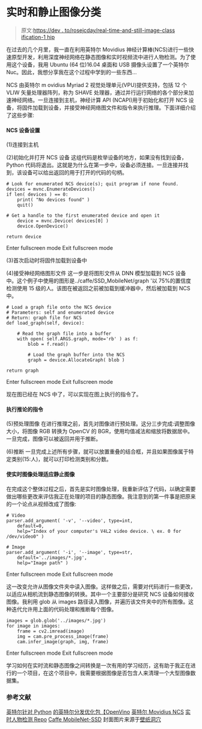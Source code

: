 # 实时和静止图像分类

> 原文:[https://dev . to/rosejcday/real-time-and-still-image-class ification-1 hip](https://dev.to/rosejcday/real-time-and-still-image-classification---1hip)

在过去的几个月里，我一直在利用英特尔 Movidius 神经计算棒(NCS)进行一些快速原型开发，利用深度神经网络在静态图像和实时视频流中进行人物检测。为了使用这个设备，我用 Ubuntu (64 位)16.04 桌面和 USB 摄像头设置了一个英特尔 Nuc。因此，我想分享我在这个过程中学到的一些东西...

NCS 由英特尔 m ovidius Myriad 2 视觉处理单元(VPU)提供支持，包括 12 个 VLIW 矢量处理器阵列，称为 SHAVE 处理器，通过并行运行网络的各个部分来加速神经网络。一旦连接到主机，神经计算 API (NCAPI)用于初始化和打开 NCS 设备，将固件加载到设备，并接受神经网络图文件和指令来执行推理。下面详细介绍了这些步骤:

#### NCS 设备设置

(1)连接到主机

(2)初始化并打开 NCS 设备
这组代码是枚举设备的地方，如果没有找到设备，Python 代码将退出。这就是为什么在第一步中，设备必须连接。一旦连接并找到，该设备可以给出返回的用于打开的代码的句柄。

```
# Look for enumerated NCS device(s); quit program if none found.
devices = mvnc.EnumerateDevices()
if len( devices ) == 0:
    print( "No devices found" )
    quit()

# Get a handle to the first enumerated device and open it
    device = mvnc.Device( devices[0] )
    device.OpenDevice()

return device 
```

Enter fullscreen mode Exit fullscreen mode

(3)首次启动时将固件加载到设备中

(4)接受神经网络图形文件
这一步是将图形文件从 DNN 模型加载到 NCS 设备中。这个例子中使用的图形是../caffe/SSD_MobileNet/graph '以 75%的置信度检测使用 15 级的人。该图在被返回之前被加载到缓冲器中，然后被加载到 NCS 中。

```
# Load a graph file onto the NCS device
# Parameters: self and enumerated device 
# Return: graph file for NCS 
def load_graph(self, device):

    # Read the graph file into a buffer
    with open( self.ARGS.graph, mode='rb' ) as f:
        blob = f.read()

        # Load the graph buffer into the NCS
        graph = device.AllocateGraph( blob )

return graph 
```

Enter fullscreen mode Exit fullscreen mode

现在图已经在 NCS 中了，可以实现在图上执行的指令了。

#### 执行推论的指令

(5)预处理图像
在进行推理之前，首先对图像进行预处理。这分三步完成:调整图像大小，将图像 RGB 转换为 OpenCV 的 BGR，使用均值减法和缩放将数据居中。一旦完成，图像可以被返回并用于推断。

(6)推断
一旦完成上述所有步骤，就可以放置重叠的结合框，并且如果图像属于特定类别(15:人)，就可以打印检测类别和分数。

#### 使实时图像处理适应静止图像

在完成这个整体过程之后，首先是实时图像处理，我重新评估了代码，以确定需要做出哪些更改来评估我正在处理的项目的静态图像。我注意到的第一件事是把原来的一个论点从视频改成了图像:

```
# Video 
parser.add_argument( '-v', '--video', type=int,
    default=0,
    help="Index of your computer's V4L2 video device. \ ex. 0 for /dev/video0" )

# Image 
parser.add_argument( '-i', '--image', type=str,
    default='../images/*.jpg',
    help="Image path" ) 
```

Enter fullscreen mode Exit fullscreen mode

这一改变允许从图像文件夹中读入图像。这样做之后，需要对代码进行一些更改，以适应从相机流到静态图像的转换。其中一个主要部分是研究 NCS 设备如何接收图像。我利用 glob 从 images 路径读入图像，并遍历该文件夹中的所有图像。这种迭代允许用上面的代码处理和推断每个图像。

```
images = glob.glob('../images/*.jpg')
for image in images:
    frame = cv2.imread(image) 
    img = cam.pre_process_image(frame)
    cam.infer_image(graph, img, frame) 
```

Enter fullscreen mode Exit fullscreen mode

学习如何在实时流和静态图像之间转换是一次有用的学习经历，这有助于我正在进行的一个项目，在这个项目中，我需要根据图像是否包含人来清理一个大型图像数据集。

### 参考文献

[英特尔针对 Python](https://software.intel.com/en-us/articles/intel-optimized-packages-for-the-intel-distribution-for-python)
[的英特尔分发优化包【OpenVino](https://software.intel.com/en-us/openvino-toolkit/deep-learning-cv)
[英特尔 Movidius NCS](https://movidius.github.io/ncsdk/ncs.html)
[实时人物检测 Repo](https://github.com/rosejcday/camera_person_detect)
[Caffe MobileNet-SSD](https://github.com/chuanqi305/MobileNet-SSD)
封面图片来源于[壁纸洞穴](https://wallpapercave.com/wp/6NKuNA3.jpg)